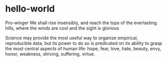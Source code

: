 # hello-world
Pro-winger 
We shall rise insensibly, and reach the tops of the everlasting hills, where the winds are cool and the sight is glorious

Science may provide the most useful way to organize empirical, reproducible data, but its power to do so is predicated on its ability to grasp the most central aspects of human life: hope, fear, love, hate, beauty, envy, honor, weakness, striving, suffering, virtue.
